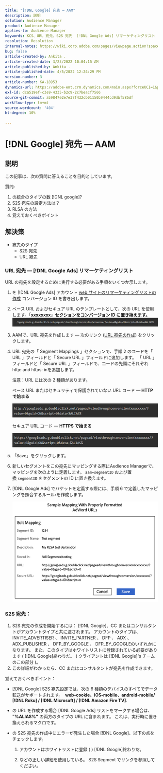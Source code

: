 ```yaml
---
title: "[!DNL Google] 宛先 — AAM"
description: 説明
solution: Audience Manager
product: Audience Manager
applies-to: Audience Manager
keywords: KCS、URL 宛先、S2S 宛先  [!DNL Google Ads] リマーケティングリスト
resolution: Resolution
internal-notes: https://wiki.corp.adobe.com/pages/viewpage.action?spaceKey=MCPI&title=Google+-+AAM+Destination
bug: false
article-created-by: Ankita .
article-created-date: 3/23/2022 10:04:15 AM
article-published-by: Ankita .
article-published-date: 4/5/2022 12:24:29 PM
version-number: 3
article-number: KA-18953
dynamics-url: https://adobe-ent.crm.dynamics.com/main.aspx?forceUCI=1&pagetype=entityrecord&etn=knowledgearticle&id=70af1f97-90aa-ec11-983f-000d3a349120
exl-id: dca519ef-c3e9-4335-b2c9-2c7beacf7566
source-git-commit: a59847e2e7e37f432cb01150b9444cd9dbf585df
workflow-type: tm+mt
source-wordcount: '404'
ht-degree: 10%

---
```


# [!DNL Google] 宛先 — AAM

## 説明

この記事は、次の質問に答えることを目的としています。

質問:

1. の統合のタイプの数 [!DNL google]?
1. S2S 宛先の設定方法は？
1. RLSA の方法
1. 覚えておくべきポイント

## 解決策

- 宛先のタイプ
   - S2S 宛先
   - URL 宛先

### URL 宛先 — [!DNL Google Ads] リマーケティングリスト

URL の宛先を設定するために実行する必要がある手順をいくつか示します。

1. を [!DNL Google Ads] アカウント [web サイトのリマーケティングリストの作成](https://support.google.com/adwords/answer/2454064?hl=ja) コンバージョン ID を書き出します。

1. ベース URL およびセキュア URL のテンプレートとして、次の URL を使用します。<b>「xxxxxxxx」セクションをコンバージョン ID に置き換えます。</b>![](assets/d548e9c4-67aa-ec11-983f-000d3a349120.png)

1. AAMで、URL 宛先を作成します — 次のリンク ([URL 宛先の作成](https://experienceleague.adobe.com/docs/audience-manager/user-guide/features/destinations/custom-destinations/create-url-destination.html?lang=en)) をクリックします。

1. URL 宛先の「 Segment Mappings 」セクションで、手順 2 のコードを「 URL 」フィールドと「 Secure URL 」フィールドに追加します。 「 URL 」フィールドと「 Secure URL 」フィールドで、コードの先頭にそれぞれhttp: and https: inを追加します。

   注意：URL には次の 2 種類があります。

   ベース URL またはセキュリティで保護されていない URL コード —<b> HTTP で始まる</b>

   ![](assets/d73cf7d9-69aa-ec11-983f-000d3a349523.png)

   セキュア URL コード — <b>HTTPS で始まる</b>

   ![](assets/141662e3-69aa-ec11-983f-000d3a349523.png)

1. 「Save」をクリックします。

1. 新しいセグメントをこの宛先にマッピングする際にAudience Managerで、マッピングを次のように定義します。 `aam=segmentID` および置換 `segmentID` をセグメントの ID に置き換えます。

1. [!DNL Google Ads] でバケットを定義する際には、手順 6 で定義したマッピングを照合するルールrを作成します。

   ![](assets/64abac91-6aaa-ec11-983f-000d3a349523.png)

### S2S 宛先：

1. S2S 宛先の作成を開始するには： [!DNL Google]、CC またはコンサルタントがアカウントタイプと共に渡されます。 アカウントのタイプは、 INVITE_ADVERTISER 、 INVITE_PARTNER 、 DFP 、 ADX 、 ADX_PUBLISHER 、 DFP_BY_GOOGLE 、 DFP_BY_GOOGLEのいずれかになります。 また、このタイプはホワイトリストに登録されている必要があります ( [!DNL Google]終わりだ。 ( クライアントは [!DNL Google]&#39;s チームのこの部分 )。
1. この詳細がわかったら、CC またはコンサルタントが宛先を作成できます。

覚えておくべきポイント：

- [!DNL Google] S2S 宛先設定では、次の 6 種類のデバイスのすべてでデータ転送がサポートされます。  <b>web-cookie、iOS-mobile、android-mobile/ [!DNL Roku] / [!DNL Microsoft] / [!DNL Amazon Fire TV]</b>.

- の URL を作成する場合 [!DNL Google Ads] リストをマークする場合は、 <b>&quot;%ALIAS%&quot;</b> の両方のタイプの URL に含まれます。 これは、実行時に置き換えられるマクロです。

- の S2S 宛先の作成中にエラーが発生した場合 [!DNL Google]、以下の点をチェックします。

   1. アカウントはホワイトリストに登録 ( ) [!DNL Google]終わりだ。

   1. などの正しい詳細を使用している。 S2S Segment でリンクを参照してください。
